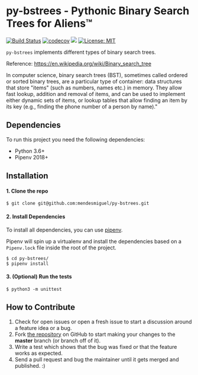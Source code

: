 py-bstrees - Pythonic Binary Search Trees for Aliens™
==========================

[![Build Status](https://travis-ci.org/mendesmiguel/py-bstrees.svg?branch=master)](https://travis-ci.org/mendesmiguel/py-bstrees) [![codecov](https://codecov.io/gh/mendesmiguel/py-bstrees/branch/master/graph/badge.svg)](https://codecov.io/gh/mendesmiguel/py-bstrees)
 [![](https://img.shields.io/badge/python-3.6+-blue.svg)](https://www.python.org/download/releases/3.6.0/) [![License: MIT](https://img.shields.io/badge/License-MIT-green.svg)](https://opensource.org/licenses/MIT)



`py-bstrees` implements different types of binary search trees.

Reference: https://en.wikipedia.org/wiki/Binary_search_tree

In computer science, binary search trees (BST), sometimes called ordered or sorted binary trees, are a particular 
type of container: data structures that store "items" (such as numbers, names etc.) in memory. They allow fast lookup, 
addition and removal of items, and can be used to implement either dynamic sets of items, or lookup tables that allow 
finding an item by its key (e.g., finding the phone number of a person by name)."

Dependencies
------------
To run this project you need the following dependencies:

- Python 3.6+
- Pipenv 2018+

Installation
------------

#### 1. Clone the repo

``` {.sourceCode .bash}
$ git clone git@github.com:mendesmiguel/py-bstrees.git
```

#### 2. Install Dependencies

To install all dependencies, you can use [pipenv](http://pipenv.org/).

Pipenv will spin up a virtualenv and install the dependencies based on a `Pipenv.lock` file inside the root of
the project.

``` {.sourceCode .bash}
$ cd py-bstrees/
$ pipenv install 
```

#### 3. (Optional) Run the tests

``` {.sourceCode .bash}
$ python3 -m unittest
```


How to Contribute
-----------------

1.  Check for open issues or open a fresh issue to start a discussion
    around a feature idea or a bug. 
2.  Fork [the repository](https://github.com/mendesmiguel/py-bstrees) on
    GitHub to start making your changes to the **master** branch (or
    branch off of it).
3.  Write a test which shows that the bug was fixed or that the feature
    works as expected.
4.  Send a pull request and bug the maintainer until it gets merged and
    published. :)
